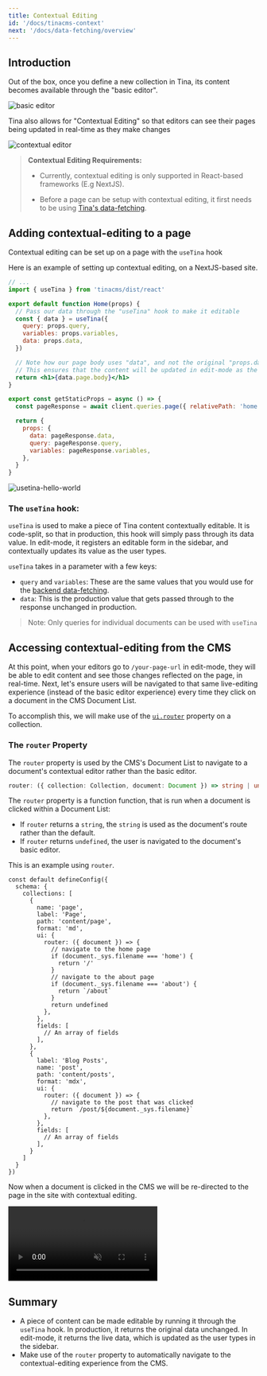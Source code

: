 ```yaml
---
title: Contextual Editing
id: '/docs/tinacms-context'
next: '/docs/data-fetching/overview'
---
```


## Introduction

Out of the box, once you define a new collection in Tina, its content becomes available through the "basic editor".

![basic editor](https://res.cloudinary.com/forestry-demo/image/upload/v1647455231/tina-io/docs/basic-editor.png)

Tina also allows for "Contextual Editing" so that editors can see their pages being updated in real-time as they make changes

![contextual editor](https://res.cloudinary.com/forestry-demo/image/upload/v1647455231/tina-io/docs/contextual-editing.png)

> **Contextual Editing Requirements:**
>
> - Currently, contextual editing is only supported in React-based frameworks (E.g NextJS).
>
> - Before a page can be setup with contextual editing, it first needs to be using [Tina's data-fetching](/docs/features/data-fetching/).

## Adding contextual-editing to a page

Contextual editing can be set up on a page with the `useTina` hook

Here is an example of setting up contextual editing, on a NextJS-based site.

```jsx
// ...
import { useTina } from 'tinacms/dist/react'

export default function Home(props) {
  // Pass our data through the "useTina" hook to make it editable
  const { data } = useTina({
    query: props.query,
    variables: props.variables,
    data: props.data,
  })

  // Note how our page body uses "data", and not the original "props.data".
  // This ensures that the content will be updated in edit-mode as the user types
  return <h1>{data.page.body}</h1>
}

export const getStaticProps = async () => {
  const pageResponse = await client.queries.page({ relativePath: 'home.mdx' })

  return {
    props: {
      data: pageResponse.data,
      query: pageResponse.query,
      variables: pageResponse.variables,
    },
  }
}
```

![usetina-hello-world](https://res.cloudinary.com/forestry-demo/image/upload/q_32/v1643294947/tina-io/hello-world.png)

### The `useTina` hook:

`useTina` is used to make a piece of Tina content contextually editable. It is code-split, so that in production, this hook will simply pass through its data value. In edit-mode, it registers an editable form in the sidebar, and contextually updates its value as the user types.

`useTina` takes in a parameter with a few keys:

- `query` and `variables`: These are the same values that you would use for the [backend data-fetching](/docs/features/data-fetching/).
- `data`: This is the production value that gets passed through to the response unchanged in production.

> Note: Only queries for individual documents can be used with `useTina`

## Accessing contextual-editing from the CMS

At this point, when your editors go to `/your-page-url` in edit-mode, they will be able to edit content and see those changes reflected on the page, in real-time. Next, let's ensure users will be navigated to that same live-editing experience (instead of the basic editor experience) every time they click on a document in the CMS Document List.

To accomplish this, we will make use of the [`ui.router`](/docs/reference/collections/#definition) property on a collection.

### The `router` Property

The `router` property is used by the CMS's Document List to navigate to a document's contextual editor rather than the basic editor.

```ts
router: ({ collection: Collection, document: Document }) => string | undefined
```

The `router` property is a function function, that is run when a document is clicked within a Document List:

- If `router` returns a `string`, the `string` is used as the document's route rather than the default.
- If `router` returns `undefined`, the user is navigated to the document's basic editor.

This is an example using `router`.

```tsx
const default defineConfig({
  schema: {
    collections: [
      {
        name: 'page',
        label: 'Page',
        path: 'content/page',
        format: 'md',
        ui: {
          router: ({ document }) => {
            // navigate to the home page
            if (document._sys.filename === 'home') {
              return '/'
            }
            // navigate to the about page
            if (document._sys.filename === 'about') {
              return `/about`
            }
            return undefined
          },
        },
        fields: [
          // An array of fields
        ],
      },
      {
        label: 'Blog Posts',
        name: 'post',
        path: 'content/posts',
        format: 'mdx',
        ui: {
          router: ({ document }) => {
            // navigate to the post that was clicked
            return `/post/${document._sys.filename}`
          },
        },
        fields: [
          // An array of fields
        ],
      }
    ]
  }
})
```

Now when a document is clicked in the CMS we will be re-directed to the page in the site with contextual editing.

<video
className="video"
autoPlay="true"
loop
muted
playsInline><source
          src="https://res.cloudinary.com/forestry-demo/video/upload/q_100,h_584/e_accelerate:-20/v1655919318/tina-io/docs/RoutMapperVid.webm"
          type="video/webm"
        /><source
src="https://res.cloudinary.com/forestry-demo/video/upload/q_80,h_584/e_accelerate:-20/v1655919318/tina-io/docs/RoutMapperVid.mp4"
type="video/mp4"
/>
</video>

## Summary

- A piece of content can be made editable by running it through the `useTina` hook. In production, it returns the original data unchanged. In edit-mode, it returns the live data, which is updated as the user types in the sidebar.
- Make use of the `router` property to automatically navigate to the contextual-editing experience from the CMS.
